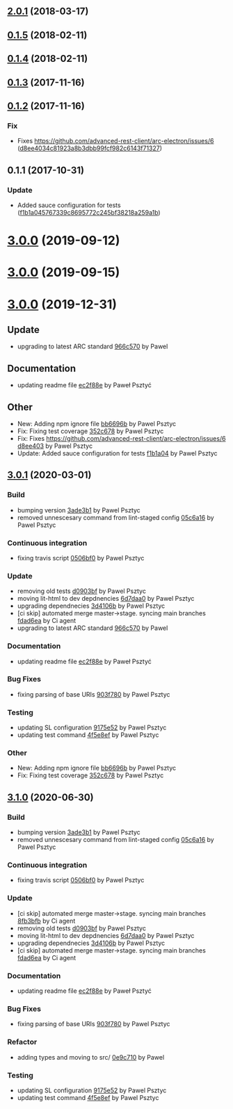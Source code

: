 <a name="2.0.1"></a>
## [2.0.1](https://github.com/advanced-rest-client/url-parser/compare/0.1.4...2.0.1) (2018-03-17)




<a name="0.1.5"></a>
## [0.1.5](https://github.com/advanced-rest-client/url-parser/compare/0.1.4...0.1.5) (2018-02-11)




<a name="0.1.4"></a>
## [0.1.4](https://github.com/advanced-rest-client/url-parser/compare/0.1.3...0.1.4) (2018-02-11)




<a name="0.1.3"></a>
## [0.1.3](https://github.com/advanced-rest-client/url-parser/compare/0.1.2...0.1.3) (2017-11-16)




<a name="0.1.2"></a>
## [0.1.2](https://github.com/advanced-rest-client/url-parser/compare/0.1.1...0.1.2) (2017-11-16)


### Fix

* Fixes https://github.com/advanced-rest-client/arc-electron/issues/6 ([d8ee4034c81923a8b3dbb99fcf982c6143f71327](https://github.com/advanced-rest-client/url-parser/commit/d8ee4034c81923a8b3dbb99fcf982c6143f71327))



<a name="0.1.1"></a>
## 0.1.1 (2017-10-31)


### Update

* Added sauce configuration for tests ([f1b1a045767339c8695772c245bf38218a259a1b](https://github.com/advanced-rest-client/url-parser/commit/f1b1a045767339c8695772c245bf38218a259a1b))



# [3.0.0](https://github.com/advanced-rest-client/url-parser/compare/0.1.4...3.0.0) (2019-09-12)



# [3.0.0](https://github.com/advanced-rest-client/url-parser/compare/0.1.4...3.0.0) (2019-09-15)



<a name="3.0.0"></a>
# [3.0.0](https://github.com/advanced-rest-client/url-parser/compare/2.0.1...3.0.0) (2019-12-31)

## Update

* upgrading to latest ARC standard [966c570](https://github.com/advanced-rest-client/url-parser/commit/966c570088ce580c7b5f063487c1f4509f48541e) by Pawel


## Documentation

* updating readme file [ec2f88e](https://github.com/advanced-rest-client/url-parser/commit/ec2f88ec7a3d5c55393d2fe0e47733629480da7c) by Paweł Psztyć


## Other

* New: Adding npm ignore file
 [bb6696b](https://github.com/advanced-rest-client/url-parser/commit/bb6696be9b75aa5a5a596f45316b9ed9659ad7d3) by Pawel Psztyc
* Fix: Fixing test coverage
 [352c678](https://github.com/advanced-rest-client/url-parser/commit/352c6787f7690111a9b78763035af23c14af678f) by Pawel Psztyc
* Fix: Fixes https://github.com/advanced-rest-client/arc-electron/issues/6
 [d8ee403](https://github.com/advanced-rest-client/url-parser/commit/d8ee4034c81923a8b3dbb99fcf982c6143f71327) by Pawel Psztyc
* Update: Added sauce configuration for tests
 [f1b1a04](https://github.com/advanced-rest-client/url-parser/commit/f1b1a045767339c8695772c245bf38218a259a1b) by Pawel Psztyc


<a name="3.0.1"></a>
## [3.0.1](https://github.com/advanced-rest-client/url-parser/compare/2.0.1...3.0.1) (2020-03-01)

### Build

* bumping version [3ade3b1](https://github.com/advanced-rest-client/url-parser/commit/3ade3b17b385147ea46b5277660c1cabb93ea668) by Pawel Psztyc
* removed unnescesary command from lint-staged config [05c6a16](https://github.com/advanced-rest-client/url-parser/commit/05c6a16e0fd7caeb00f0c8ade701e0d2b44df423) by Pawel Psztyc


### Continuous integration

* fixing travis script [0506bf0](https://github.com/advanced-rest-client/url-parser/commit/0506bf0685d10cd61ba1bbd95557119147abec32) by Pawel Psztyc


### Update

* removing old tests [d0903bf](https://github.com/advanced-rest-client/url-parser/commit/d0903bf700d0a6138bba05a3e3dd47a7e639e922) by Pawel Psztyc
* moving lit-html to dev depdnencies [6d7daa0](https://github.com/advanced-rest-client/url-parser/commit/6d7daa04d7b5c74666a636f964ff86568780491c) by Pawel Psztyc
* upgrading dependnecies [3d4106b](https://github.com/advanced-rest-client/url-parser/commit/3d4106b939a93c514cd0704f2c1b8688f65767d6) by Pawel Psztyc
* [ci skip] automated merge master->stage. syncing main branches [fdad6ea](https://github.com/advanced-rest-client/url-parser/commit/fdad6ea936f0c9246f7241e587f91edaab196b6c) by Ci agent
* upgrading to latest ARC standard [966c570](https://github.com/advanced-rest-client/url-parser/commit/966c570088ce580c7b5f063487c1f4509f48541e) by Pawel


### Documentation

* updating readme file [ec2f88e](https://github.com/advanced-rest-client/url-parser/commit/ec2f88ec7a3d5c55393d2fe0e47733629480da7c) by Paweł Psztyć


### Bug Fixes

* fixing parsing of base URIs [903f780](https://github.com/advanced-rest-client/url-parser/commit/903f780b2b70a27a7ef9aa460eb282b4392508b0) by Pawel Psztyc


### Testing

* updating SL configuration [9175e52](https://github.com/advanced-rest-client/url-parser/commit/9175e52ad03e58458a26b91778dcab26abd76c19) by Pawel Psztyc
* updating test command [4f5e8ef](https://github.com/advanced-rest-client/url-parser/commit/4f5e8efc92de5cd8d8d7d613960e711d7c267058) by Pawel Psztyc


### Other

* New: Adding npm ignore file
 [bb6696b](https://github.com/advanced-rest-client/url-parser/commit/bb6696be9b75aa5a5a596f45316b9ed9659ad7d3) by Pawel Psztyc
* Fix: Fixing test coverage
 [352c678](https://github.com/advanced-rest-client/url-parser/commit/352c6787f7690111a9b78763035af23c14af678f) by Pawel Psztyc


<a name="3.1.0"></a>
## [3.1.0](https://github.com/advanced-rest-client/url-parser/compare/3.0.0...3.1.0) (2020-06-30)

### Build

* bumping version [3ade3b1](https://github.com/advanced-rest-client/url-parser/commit/3ade3b17b385147ea46b5277660c1cabb93ea668) by Pawel Psztyc
* removed unnescesary command from lint-staged config [05c6a16](https://github.com/advanced-rest-client/url-parser/commit/05c6a16e0fd7caeb00f0c8ade701e0d2b44df423) by Pawel Psztyc


### Continuous integration

* fixing travis script [0506bf0](https://github.com/advanced-rest-client/url-parser/commit/0506bf0685d10cd61ba1bbd95557119147abec32) by Pawel Psztyc


### Update

* [ci skip] automated merge master->stage. syncing main branches [8fb3bfb](https://github.com/advanced-rest-client/url-parser/commit/8fb3bfb35fd357bad78505e12d4d92aa83d44d08) by Ci agent
* removing old tests [d0903bf](https://github.com/advanced-rest-client/url-parser/commit/d0903bf700d0a6138bba05a3e3dd47a7e639e922) by Pawel Psztyc
* moving lit-html to dev depdnencies [6d7daa0](https://github.com/advanced-rest-client/url-parser/commit/6d7daa04d7b5c74666a636f964ff86568780491c) by Pawel Psztyc
* upgrading dependnecies [3d4106b](https://github.com/advanced-rest-client/url-parser/commit/3d4106b939a93c514cd0704f2c1b8688f65767d6) by Pawel Psztyc
* [ci skip] automated merge master->stage. syncing main branches [fdad6ea](https://github.com/advanced-rest-client/url-parser/commit/fdad6ea936f0c9246f7241e587f91edaab196b6c) by Ci agent


### Documentation

* updating readme file [ec2f88e](https://github.com/advanced-rest-client/url-parser/commit/ec2f88ec7a3d5c55393d2fe0e47733629480da7c) by Paweł Psztyć


### Bug Fixes

* fixing parsing of base URIs [903f780](https://github.com/advanced-rest-client/url-parser/commit/903f780b2b70a27a7ef9aa460eb282b4392508b0) by Pawel Psztyc


### Refactor

* adding types and moving to src/ [0e9c710](https://github.com/advanced-rest-client/url-parser/commit/0e9c7100c96f26a95f19be1a7e5e41f38770747a) by Pawel


### Testing

* updating SL configuration [9175e52](https://github.com/advanced-rest-client/url-parser/commit/9175e52ad03e58458a26b91778dcab26abd76c19) by Pawel Psztyc
* updating test command [4f5e8ef](https://github.com/advanced-rest-client/url-parser/commit/4f5e8efc92de5cd8d8d7d613960e711d7c267058) by Pawel Psztyc


